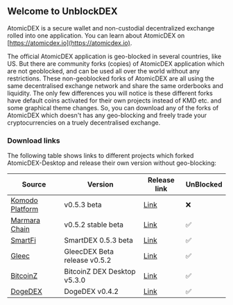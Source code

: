 ## Welcome to UnblockDEX

AtomicDEX is a secure wallet and non-custodial decentralized exchange rolled into one application. You can learn about AtomicDEX on [https://atomicdex.io](https://atomicdex.io).

The official AtomicDEX application is geo-blocked in several countries, like US. But there are community forks (copies) of AtomicDEX application which are not geoblocked, and can be used all over the world without any restrictions. These non-geoblocked forks of AtomicDEX are all using the same decentralised exchange network and share the same orderbooks and liquidity. The only few differences you will notice is these different forks have default coins activated for their own projects instead of KMD etc. and some graphical theme changes. So, you can download any of the forks of AtomicDEX which doesn't has any geo-blocking and freely trade your cryptocurrencies on a truely decentralised exchange.

### Download links

The following table shows links to different projects which forked AtomicDEX-Desktop and release their own version without geo-blocking:

| Source     | Version | Release link | UnBlocked |
| ----------- | ----------- | ----------- | ----------- |
| [Komodo Platform](https://komodoplatform.com/)      | v0.5.3 beta       | [Link](https://github.com/KomodoPlatform/atomicDEX-Desktop/releases/tag/0.5.3-beta)       | ❌       |
| [Marmara Chain](https://marmara.io/)      | v0.5.2 stable beta       | [Link](https://github.com/marmarachain/atomicDEX-Desktop/releases/tag/0.5.2-beta)       | ✅       |
| [SmartFi](https://smartfi.com/)      | SmartDEX 0.5.3 beta       | [Link](https://github.com/pbcllc/SmartDEX-Desktop/releases/tag/0.5.3-beta)       | ✅       |
| [Gleec](https://gleec.com/)      | GleecDEX Beta release v0.5.2       | [Link](https://github.com/GLEECBTC/GleecDEX-Desktop/releases/tag/0.5.2-beta)       | ✅       |
| [BitcoinZ](https://btcz.rocks/)      | BitcoinZ DEX Desktop v5.3.0       | [Link](https://github.com/btcz/atomicDEX-Desktop/releases/tag/BitcoinZ-DEXv0.5.3-beta)       | ✅       |
| [DogeDEX](https://dogedex.xyz/)      | DogeDEX v0.4.2       | [Link](https://dogedex.xyz/)       | ✅       |


